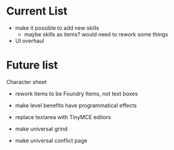 # Current List
 - make it possible to add new skills
    - maybe skills as items? would need to rework some things
 - UI overhaul

# Future list
Character sheet
 - rework items to be Foundry Items, not text boxes
 - make level benefits have programmatical effects
 - replace textarea with TinyMCE editors

 
- make universal grind
- make universal conflict page